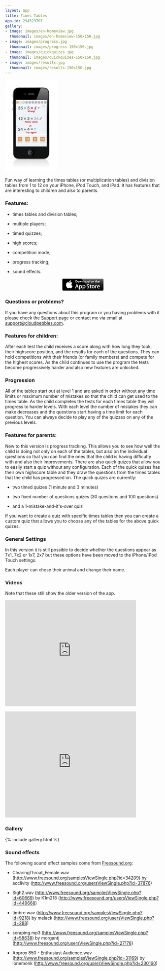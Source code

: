 ```yaml
---
layout: app
title: Times Tables
app-id: 294523707
gallery:
- image: images/en-homeview.jpg
  thumbnail: images/en-homeview-150x150.jpg
- image: images/progress.jpg
  thumbnail: images/progress-150x150.jpg
- image: images/quickquizes.jpg
  thumbnail: images/quickquizes-150x150.jpg
- image: images/results.jpg
  thumbnail: images/results-150x150.jpg
---
```

<img class="alignright size-medium wp-image-762" alt="TimesTables" src="images/TimesTables-169x300.jpg" width="169" height="300">

Fun way of learning the times tables (or multiplication tables) and division tables from 1 to 12 on your iPhone, iPod Touch, and iPad. It has features that are interesting to children and also to parents.


### Features:

  * times tables and division tables;


  * multiple players;


  * timed quizzes;


  * high scores;


  * competition mode;


  * progress tracking;


  * sound effects.


<p style="text-align: center;">
  <a href="http://appstore.com/robclarke/timestables">
  <img class="aligncenter" title="Available on the iPhone App Store" alt="Available on the iPhone App Store" src="/images/Download_on_the_App_Store_Badge_US-UK_135x40.png" width="135" height="40">
  </a>
</p>

### Questions or problems?


If you have any questions about this program or you having problems with it please check the [Support](http://www.cloudpebbles.com/support/times-tables/) page or contact me via email at [support@cloudpebbles.com](mailto:support@cloudpebbles.com).


### Features for children:


After each test the child receives a score along with how long they took, their highscore position, and the results for each of the questions. They can hold competitions with their friends (or family members) and compete for the highest scores. As the child continues to use the program the tests become progressively harder and also new features are unlocked.


### Progression


All of the tables start out at level 1 and are asked in order without any time limits or maximum number of mistakes so that the child can get used to the times table. As the child completes the tests for each times table they will progress to harder levels. With each level the number of mistakes they can make decreases and the questions start having a time limit for each question. You can always decide to play any of the quizzes on any of the previous levels.


### Features for parents:


New to this version is progress tracking. This allows you to see how well the child is doing not only on each of the tables, but also on the individual questions so that you can find the ones that the child is having difficulty with and also their improvements. There are also quick quizes that allow you to easily start a quiz without any configuration. Each of the quick quizes has their own highscore table and they draw the questions from the times tables that the child has progressed on. The quick quizes are currently:




  * two timed quizes (1 minute and 3 minutes)


  * two fixed number of questions quizes (30 questions and 100 questions)


  * and a 1-mistake-and-it's-over quiz


If you want to create a quiz with specific times tables then you can create a custom quiz that allows you to choose any of the tables for the above quick quizes.


### General Settings


In this version it is still possible to decide whether the questions appear as 7x1, 7x2 or 1x7, 2x7 but these options have been moved to the iPhone/iPod Touch settings.

Each player can chose their animal and change their name.


### Videos


Note that these still show the older version of the app.

<p><object width="425" height="344" classid="clsid:d27cdb6e-ae6d-11cf-96b8-444553540000" codebase="http://download.macromedia.com/pub/shockwave/cabs/flash/swflash.cab#version=6,0,40,0"><param name="allowFullScreen" value="true"><param name="allowscriptaccess" value="always"><param name="src" value="http://www.youtube.com/v/G6TIwYAn3-w&amp;hl=en&amp;fs=1"><param name="allowfullscreen" value="true"><embed width="425" height="344" type="application/x-shockwave-flash" src="http://www.youtube.com/v/G6TIwYAn3-w&amp;hl=en&amp;fs=1" allowfullscreen="true" allowscriptaccess="always"></object></p>

<p><object width="425" height="344" classid="clsid:d27cdb6e-ae6d-11cf-96b8-444553540000" codebase="http://download.macromedia.com/pub/shockwave/cabs/flash/swflash.cab#version=6,0,40,0"><param name="allowFullScreen" value="true"><param name="allowscriptaccess" value="always"><param name="src" value="http://www.youtube.com/v/CG7HuKMs0wo&amp;hl=en&amp;fs=1"><param name="allowfullscreen" value="true"><embed width="425" height="344" type="application/x-shockwave-flash" src="http://www.youtube.com/v/CG7HuKMs0wo&amp;hl=en&amp;fs=1" allowfullscreen="true" allowscriptaccess="always"></object></p>


### Gallery

{% include gallery.html %}

### Sound effects


The following sound effect samples come from [Freesound.org](http://www.freesound.org):




  * ClearingThroat_Female.wav (http://www.freesound.org/samplesViewSingle.php?id=34209) by acclivity (http://www.freesound.org/usersViewSingle.php?id=37876)


  * Sigh2.wav (http://www.freesound.org/samplesViewSingle.php?id=60669) by K1m218 (http://www.freesound.org/usersViewSingle.php?id=449668)


  * timbre.wav (http://www.freesound.org/samplesViewSingle.php?id=9218) by melack (http://www.freesound.org/usersViewSingle.php?id=288)


  * scraping.mp3 (http://www.freesound.org/samplesViewSingle.php?id=58638) by morgantj (http://www.freesound.org/usersViewSingle.php?id=27178)


  * Approx 850 - Enthusiast Audience.wav (http://www.freesound.org/samplesViewSingle.php?id=31169) by lonemonk (http://www.freesound.org/usersViewSingle.php?id=230160)
